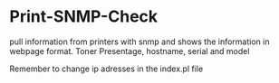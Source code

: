 # Print-SNMP-Check
pull information from printers with snmp and shows the information in webpage format. Toner Presentage, hostname, serial and model

<p>Remember to change ip adresses in the index.pl file</p>
